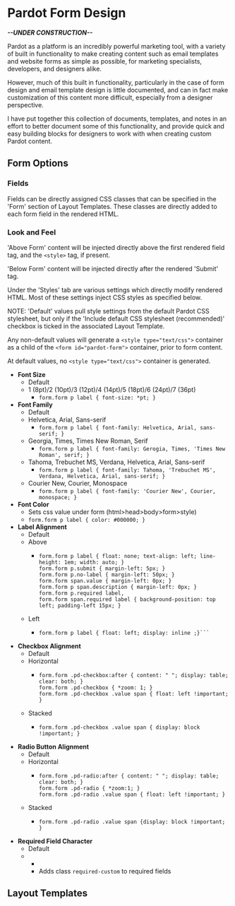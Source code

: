 # Pardot Form Design

***--UNDER CONSTRUCTION--***

Pardot as a platform is an incredibly powerful marketing tool, with a variety of built in functionality to make creating content such as email templates and website forms as simple as possible, for marketing specialists, developers, and designers alike.

However, much of this built in functionality, particularly in the case of form design and email template design is little documented, and can in fact make customization of this content more difficult, especially from a designer perspective.

I have put together this collection of documents, templates, and notes in an effort to better document some of this functionality, and provide quick and easy building blocks for designers to work with when creating custom Pardot content.

## Form Options

### Fields

Fields can be directly assigned CSS classes that can be specified in the 'Form' section of Layout Templates. These classes are directly added to each form field in the rendered HTML.

### Look and Feel

'Above Form' content will be injected directly above the first rendered field tag, and the ```<style>``` tag, if present.

'Below Form' content will be injected directly after the rendered 'Submit' tag.

Under the 'Styles' tab are various settings which directly modify rendered HTML. Most of these settings inject CSS styles as specified below.  

NOTE: 'Default' values pull style settings from the default Pardot CSS stylesheet, but only if the 'Include default CSS stylesheet (recommended)' checkbox is ticked in the associated Layout Template.

Any non-default values will generate a ```<style type="text/css">``` container as a child of the ```<form id="pardot-form">``` container, prior to form content. 

At default values, no ```<style type="text/css">``` container is generated.

- **Font Size**
  - Default
  - 1 (8pt)/2 (10pt)/3 (12pt)/4 (14pt)/5 (18pt)/6 (24pt)/7 (36pt)
    - ```form.form p label { font-size: *pt; }```
- **Font Family**
  - Default
  - Helvetica, Arial, Sans-serif
    - ```form.form p label { font-family: Helvetica, Arial, sans-serif; }```
  - Georgia, Times, Times New Roman, Serif
    - ```form.form p label { font-family: Gerogia, Times, 'Times New Roman', serif; }```
  - Tahoma, Trebuchet MS, Verdana, Helvetica, Arial, Sans-serif
    - ```form.form p label { font-family: Tahoma, 'Trebuchet MS', Verdana, Helvetica, Arial, sans-serif; }```
  - Courier New, Courier, Monospace
    - ```form.form p label { font-family: 'Courier New', Courier, monospace; }```
- **Font Color**
  - Sets css value under form (html>head>body>form>style)
  - ```form.form p label { color: #000000; }```
- **Label Alignment**
  - Default
  - Above
    - ```
      form.form p label { float: none; text-align: left; line-height: 1em; width: auto; }
      form.form p.submit { margin-left: 5px; }
      form.form p.no-label { margin-left: 50px; }
      form.form span.value { margin-left: 0px; }
      form.form p span.description { margin-left: 0px; }
      form.form p.required label,
      form.form span.required label { background-position: top left; padding-left 15px; }
      ```
  - Left
    - ```
      form.form p label { float: left; display: inline ;}```
- **Checkbox Alignment**
  - Default
  - Horizontal
    - ```
      form.form .pd-checkbox:after { content: " "; display: table; clear: both; }
      form.form .pd-checkbox { *zoom: 1; }
      form.form .pd-checkbox .value span { float: left !important; }
      ```
  - Stacked
    - ```
      form.form .pd-checkbox .value span { display: block !important; }
      ```
- **Radio Button Alignment**
  - Default
  - Horizontal
    - ```
      form.form .pd-radio:after { content: " "; display: table; clear: both; }
      form.form .pd-radio { *zoom:1; }
      form.form .pd-radio .value span { float: left !important; }
      ```
  - Stacked
    - ```
      form.form .pd-radio .value span {display: block !important; }
- **Required Field Character**
  - Default
  - *
    - Adds class ```required-custom``` to required fields

## Layout Templates

